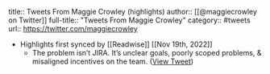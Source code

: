 title:: Tweets From Maggie Crowley (highlights)
author:: [[@maggiecrowley on Twitter]]
full-title:: "Tweets From Maggie Crowley"
category:: #tweets
url:: https://twitter.com/maggiecrowley

- Highlights first synced by [[Readwise]] [[Nov 19th, 2022]]
	- The problem isn’t JIRA. It’s unclear goals, poorly scoped problems, & misaligned incentives on the team. ([View Tweet](https://twitter.com/maggiecrowley/status/1519319921309589505))